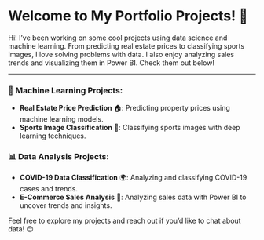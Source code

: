  

# Welcome to My Portfolio Projects! 🚀  

Hi! I’ve been working on some cool projects using data science and machine learning. From predicting real estate prices to classifying sports images, I love solving problems with data. I also enjoy analyzing sales trends and visualizing them in Power BI. Check them out below!

---
### 🤖 Machine Learning Projects:
- **Real Estate Price Prediction** 🏠: Predicting property prices using machine learning models.
- **Sports Image Classification** 🏅: Classifying sports images with deep learning techniques.

### 📊 Data Analysis Projects:
- **COVID-19 Data Classification** 🌍: Analyzing and classifying COVID-19 cases and trends.
- **E-Commerce Sales Analysis** 🛒: Analyzing sales data with Power BI to uncover trends and insights.

Feel free to explore my projects and reach out if you’d like to chat about data! 😊
